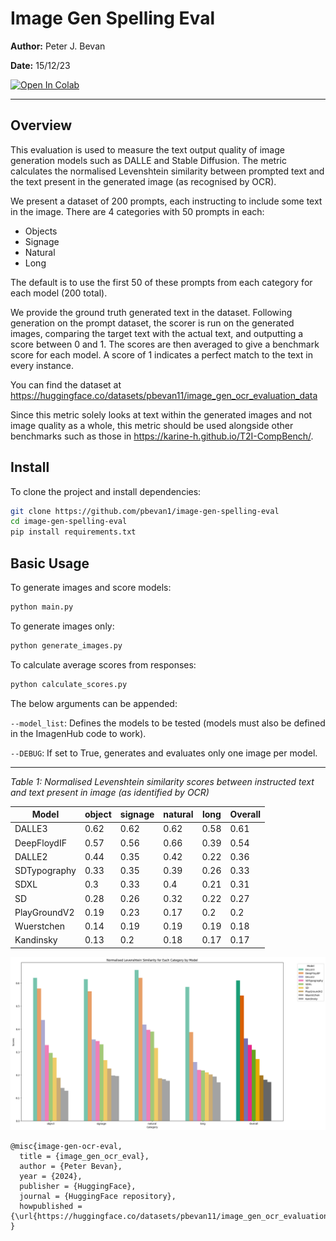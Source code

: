 
# Image Gen Spelling Eval

**Author:** Peter J. Bevan

**Date:** 15/12/23

<a target="_blank" href="https://colab.research.google.com/github/pbevan1/image_gen_ocr_eval/blob/main/image_gen_ocr_evaluation.ipynb">
  <img src="https://colab.research.google.com/assets/colab-badge.svg" alt="Open In Colab"/>
</a>

---

## Overview

This evaluation is used to measure the text output quality of image generation models such as DALLE and Stable Diffusion. The metric calculates the normalised Levenshtein similarity between prompted text and the text present in the generated image (as recognised by OCR).

We present a dataset of 200 prompts, each instructing to include some text in the image. There are 4 categories with 50 prompts in each:

* Objects
* Signage
* Natural
* Long

The default is to use the first 50 of these prompts from each category for each model (200 total).

We provide the ground truth generated text in the dataset. Following generation on the prompt dataset, the scorer is run on the generated images, comparing the target text with the actual text, and outputting a score between 0 and 1. The scores are then averaged to give a benchmark score for each model. A score of 1 indicates a perfect match to the text in every instance.

You can find the dataset at https://huggingface.co/datasets/pbevan11/image_gen_ocr_evaluation_data

Since this metric solely looks at text within the generated images and not image quality as a whole, this metric should be used alongside other benchmarks such as those in https://karine-h.github.io/T2I-CompBench/.

## Install

To clone the project and install dependencies:

```bash
git clone https://github.com/pbevan1/image-gen-spelling-eval
cd image-gen-spelling-eval
pip install requirements.txt
```

## Basic Usage

To generate images and score models:

```bash
python main.py
```

To generate images only:

```bash
python generate_images.py
```

To calculate average scores from responses:

```bash
python calculate_scores.py
```

The below arguments can be appended:

`--model_list`: Defines the models to be tested (models must also be defined in the ImagenHub code to work).

`--DEBUG`: If set to True, generates and evaluates only one image per model.

---
*Table 1: Normalised Levenshtein similarity scores between instructed text and text present in image (as identified by OCR)*

| Model | object | signage | natural | long | Overall |
| --- | --- | --- | --- | --- | --- |
| DALLE3 | 0.62 | 0.62 | 0.62 | 0.58 | 0.61 |
| DeepFloydIF | 0.57 | 0.56 | 0.66 | 0.39 | 0.54 |
| DALLE2 | 0.44 | 0.35 | 0.42 | 0.22 | 0.36 |
| SDTypography | 0.33 | 0.35 | 0.39 | 0.26 | 0.33 |
| SDXL | 0.3 | 0.33 | 0.4 | 0.21 | 0.31 |
| SD | 0.28 | 0.26 | 0.32 | 0.22 | 0.27 |
| PlayGroundV2 | 0.19 | 0.23 | 0.17 | 0.2 | 0.2 |
| Wuerstchen | 0.14 | 0.19 | 0.19 | 0.19 | 0.18 |
| Kandinsky | 0.13 | 0.2 | 0.18 | 0.17 | 0.17 |

![Image generation model spelling comparison](examples/model_comparison.png)


```
@misc{image-gen-ocr-eval,
  title = {image_gen_ocr_eval},
  author = {Peter Bevan},
  year = {2024},
  publisher = {HuggingFace},
  journal = {HuggingFace repository},
  howpublished = {\url{https://huggingface.co/datasets/pbevan11/image_gen_ocr_evaluation_data}},
}
```
